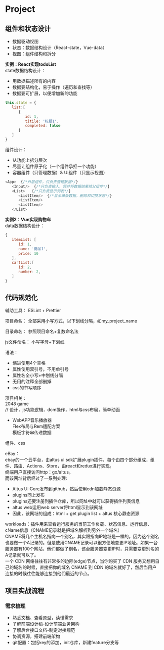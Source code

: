 # Project  

## 组件和状态设计  
* 数据驱动视图  
* 状态：数据结构设计（React-state，Vue-data）  
* 视图：组件结构和拆分  

**实例：React实现todoList**  
state数据结构设计：  
* 用数据描述所有的内容  
* 数据要结构化，易于操作（遍历和查找等）  
* 数据要可扩展，以便增加新的功能  
```js  
this.state = {  
   list:[  
      {  
         id: 1,  
         titile: '标题1',  
         completed: false  
      }  
   ]  
}  
```  

组件设计：  
* 从功能上拆分层次  
* 尽量让组件原子化（一个组件承担一个功能）  
* 容器组件（只管理数据）& UI组件（只显示视图）  
```js  
<App>  {/*外层组件，只负责管理数据*/}  
   <Input/>  {/*只负责输入，将并将数据结果给父组件*/}  
   <List>   {/*只负责显示列表*/}  
      <ListItem/>  {/*显示单条数据，删除和切换状态*/}  
      <ListItem/>  
      <ListItem/>  
   </List>  
```  

**实例2：Vue实现购物车**  
data数据结构设计：  
```js  
{  
   itemList: [  
      id: 1,  
      name: '商品1',  
      price: 10  
   ],  
   cartList:[  
      id: 2,  
      number: 2,  
   ]  
}  
```  

## 代码规范化
辅助工具：
ESLint + Prettier

项目命名：
全部采用小写方式，以下划线分隔，如my_project_name

目录命名：
参照项目命名+复数命名法

js文件命名：
小写字母+下划线

语法：
* 缩进使用4个空格
* 属性使用双引号，不用单引号
* 属性名全小写+中划线分隔
* 无用的注释全部删掉
* css的书写顺序


项目相关：  
2048 game  
// 设计，js功能逻辑，dom操作，html与css布局，简单动画  

* WebAPP音乐播放器  
Flex布局与Rem适配方案  
模板字符串传递数据  

组件、css  

eBay：  
ebay的一个云平台，由altus ui sdk扩展plugin插件，每个由四个部分组成，组件、路由、Actions、Store，由react和redux进行实现。  
终端用户直接访问http：go/altus。  
而该网址背后经过了一系列处理:  
* Altus UI Core发布到github，然后使用cdn加载静态资源  
* plugins同上发布  
* plugins还要注册到插件仓库，所以网址中就可以获得插件列表信息  
* altus web运用web server将html显示到该网址  
* 因此，该网址的组成：html + get plugin list + altus 核心静态资源  

workloads：插件用来查看运行服务的当前工作负载、状态信息、运行信息、cName信息（CNAME记录就是把域名解析到另外一个域名）  
CNAME将几个主机名指向一个别名，其实跟指向IP地址是一样的，因为这个别名也要做一个A记录的。但是使用CNAME记录可以很方便地变更IP地址。如果一台服务器有100个网站，他们都做了别名，该台服务器变更IP时，只需要变更别名的A记录就可以了。  
一个 CDN 网络往往有非常多的边际(edge)节点，当你购买了 CDN 服务又想用自己的域名的时候，直接把你的域名 CNAME 到 CDN 的域名就好了，然后当用户连接的时候往往能够连接到他们最近的节点。  

## 项目实战流程
### 需求梳理
* 熟悉文档、查看原型，读懂需求
* 了解前端设计稿-设计前端业务架构
* 了解后台接口文档-制定对接规范
* 协调资源，搭建前端架构
* git配置：包括key的添加，init仓库，新建feature分支等

